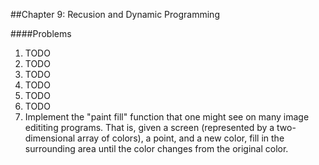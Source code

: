 ##Chapter 9: Recusion and Dynamic Programming

####Problems

1. TODO
2. TODO
3. TODO
4. TODO
5. TODO
6. TODO
7. Implement the "paint fill" function that one might see on many image edititing programs. That is, given a screen (represented by a two-dimensional array of colors), a point, and a new color, fill in the surrounding area until the color changes from the original color.

